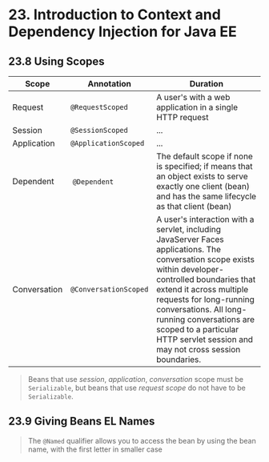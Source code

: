 # 23. Introduction to Context and Dependency Injection for Java EE
## 23.8 Using Scopes
Scope       | Annotation            | Duration
------------|-----------------------|----------
Request     | `@RequestScoped`      | A user's with a web application in a single HTTP request
Session     | `@SessionScoped`      | ...
Application | `@ApplicationScoped`  | ...
Dependent   | `@Dependent`          | The default scope if none is specified; if means that an object exists to serve exactly one client (bean) and has the same lifecycle as that client (bean)
Conversation| `@ConversationScoped` | A user's interaction with a servlet, including JavaServer Faces applications. The conversation scope exists within developer-controlled boundaries that extend it across multiple requests for long-running conversations. All long-running conversations are scoped to a particular HTTP servlet session and may not cross session boundaries.

> Beans that use *session*, *application*, *conversation* scope must be `Serializable`, but beans that use *request scope* do not have to be `Serializable`.

## 23.9 Giving Beans EL Names
> The `@Named` qualifier allows you to access the bean by using the bean name, with the first letter in smaller case
